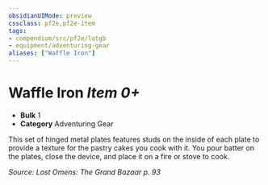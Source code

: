 ```yaml
---
obsidianUIMode: preview
cssclass: pf2e,pf2e-item
tags:
- compendium/src/pf2e/lotgb
- equipment/adventuring-gear
aliases: ["Waffle Iron"]
---
```

# Waffle Iron *Item 0+*  

- **Bulk** 1
- **Category** Adventuring Gear

This set of hinged metal plates features studs on the inside of each plate to provide a texture for the pastry cakes you cook with it. You pour batter on the plates, close the device, and place it on a fire or stove to cook.

*Source: Lost Omens: The Grand Bazaar p. 93*